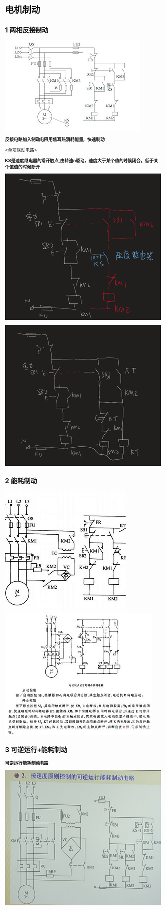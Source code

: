 # 电机制动

## 1 两相反接制动

![alt text](image.png)

**反接电路加入制动电阻用焦耳热消耗能量，快速制动**

<单项联动电路>

**KS是速度继电器的常开触点,由转速n驱动，速度大于某个值的时候闭合，低于某个值值的时候断开**


![速度原则](image-1.png)

![时间原则](image-2.png)


## 2 能耗制动

![能耗制动](image-3.png)
![alt text](image-4.png)


## 3 可逆运行+能耗制动

**可逆运行能耗制动电路**

![可逆运行能耗制动电路](IMG_20250304_163733_edit_23935643975972.jpg)